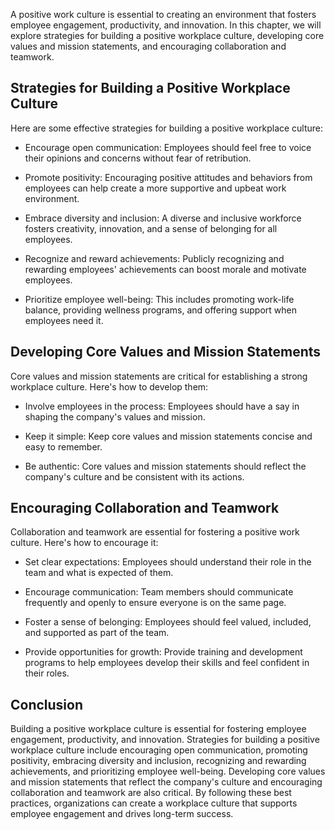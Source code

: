 
A positive work culture is essential to creating an environment that fosters employee engagement, productivity, and innovation. In this chapter, we will explore strategies for building a positive workplace culture, developing core values and mission statements, and encouraging collaboration and teamwork.

Strategies for Building a Positive Workplace Culture
----------------------------------------------------

Here are some effective strategies for building a positive workplace culture:

* Encourage open communication: Employees should feel free to voice their opinions and concerns without fear of retribution.

* Promote positivity: Encouraging positive attitudes and behaviors from employees can help create a more supportive and upbeat work environment.

* Embrace diversity and inclusion: A diverse and inclusive workforce fosters creativity, innovation, and a sense of belonging for all employees.

* Recognize and reward achievements: Publicly recognizing and rewarding employees' achievements can boost morale and motivate employees.

* Prioritize employee well-being: This includes promoting work-life balance, providing wellness programs, and offering support when employees need it.

Developing Core Values and Mission Statements
---------------------------------------------

Core values and mission statements are critical for establishing a strong workplace culture. Here's how to develop them:

* Involve employees in the process: Employees should have a say in shaping the company's values and mission.

* Keep it simple: Keep core values and mission statements concise and easy to remember.

* Be authentic: Core values and mission statements should reflect the company's culture and be consistent with its actions.

Encouraging Collaboration and Teamwork
--------------------------------------

Collaboration and teamwork are essential for fostering a positive work culture. Here's how to encourage it:

* Set clear expectations: Employees should understand their role in the team and what is expected of them.

* Encourage communication: Team members should communicate frequently and openly to ensure everyone is on the same page.

* Foster a sense of belonging: Employees should feel valued, included, and supported as part of the team.

* Provide opportunities for growth: Provide training and development programs to help employees develop their skills and feel confident in their roles.

Conclusion
----------

Building a positive workplace culture is essential for fostering employee engagement, productivity, and innovation. Strategies for building a positive workplace culture include encouraging open communication, promoting positivity, embracing diversity and inclusion, recognizing and rewarding achievements, and prioritizing employee well-being. Developing core values and mission statements that reflect the company's culture and encouraging collaboration and teamwork are also critical. By following these best practices, organizations can create a workplace culture that supports employee engagement and drives long-term success.
